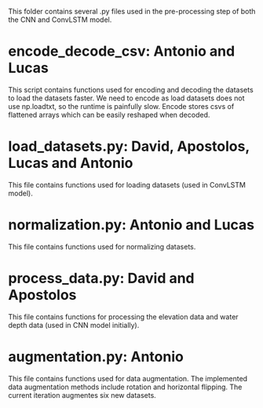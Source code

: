 This folder contains several .py files used in the pre-processing step of both the CNN and ConvLSTM model.

# encode_decode_csv: Antonio and Lucas
This script contains functions used for encoding and decoding the datasets to load the datasets faster. We need to encode as load datasets
does not use np.loadtxt, so the runtime is painfully slow. Encode stores csvs of flattened arrays which can be easily reshaped when decoded.

# load_datasets.py: David, Apostolos, Lucas and Antonio
This file contains functions used for loading datasets (used in ConvLSTM model).

# normalization.py: Antonio and Lucas
This file contains functions used for normalizing datasets.

# process_data.py: David and Apostolos
This file contains functions for processing the elevation data and water depth data (used in CNN model initially). 

# augmentation.py: Antonio
This file contains functions used for data augmentation. The implemented data augmentation methods include rotation and horizontal flipping.
The current iteration augmentes six new datasets.